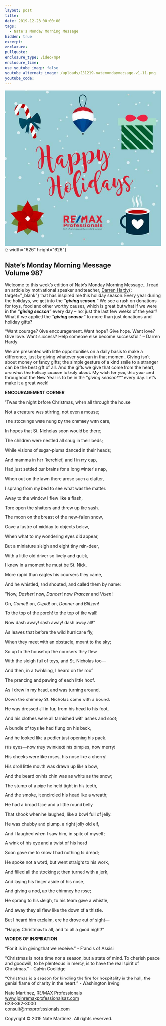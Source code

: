 ```yaml
---
layout: post
title:
date: 2019-12-23 00:00:00
tags:
  - Nate's Monday Morning Message
hidden: true
excerpt:
enclosure:
pullquote:
enclosure_type: video/mp4
enclosure_time:
use_youtube_image: false
youtube_alternate_image: /uploads/181219-natemondaymessage-v1-11.png
youtube_code:
---
```


![](/uploads/nates-monday-morning-message-12-23-19.jpg){: width="626" height="626"}

## **Nate’s Monday Morning Message<br>Volume 987**

Welcome to this week’s edition of Nate’s Monday Morning Message…I read an article by motivational speaker and teacher,&nbsp;[Darren Hardy](https://www.facebook.com/DarrenHardyFan){: target="_blank"}&nbsp;that has inspired me this holiday season. Every year during the holidays, we get into the *“**giving season**.”* We see a rush on donations for toys, food and other worthy causes, which is great but what if we were in the *“**giving season**”* every day – not just the last few weeks of the year? What if we applied the *“**giving season**”* to more than just donations and holiday gifts?

“Want courage? Give encouragement. Want hope? Give hope. Want love? Give love. Want success? Help someone else become successful.” – Darren Hardy

We are presented with little opportunities on a daily basis to make a difference, just by giving whatever you can in that moment. Giving isn’t about money or fancy gifts; the simple gesture of a kind smile to a stranger can be the best gift of all. And the gifts we give that come from the heart, are what the holiday season is truly about. My wish for you, this year and throughout the New Year is to be in the “*giving season\*\*”* every day. Let’s make it a great week\!

**ENCOURAGEMENT CORNER**

'Twas the night before Christmas, when all through the house

Not a creature was stirring, not even a mouse;

The stockings were hung by the chimney with care,

In hopes that St. Nicholas soon would be there;

The children were nestled all snug in their beds;

While visions of sugar-plums danced in their heads;

And mamma in her 'kerchief, and I in my cap,

Had just settled our brains for a long winter's nap,

When out on the lawn there arose such a clatter,

I sprang from my bed to see what was the matter.

Away to the window I flew like a flash,

Tore open the shutters and threw up the sash.

The moon on the breast of the new-fallen snow,

Gave a lustre of midday to objects below,

When what to my wondering eyes did appear,

But a miniature sleigh and eight tiny rein-deer,

With a little old driver so lively and quick,

I knew in a moment he must be St. Nick.

More rapid than eagles his coursers they came,

And he whistled, and shouted, and called them by name:

"Now,&nbsp;*Dasher*\! now,&nbsp;*Dancer*\! now&nbsp;*Prancer*&nbsp;and&nbsp;*Vixen*\!

On,&nbsp;*Comet*\! on,&nbsp;*Cupid*\! on,&nbsp;*Donner*&nbsp;and&nbsp;*Blitzen*\!

To the top of the porch\! to the top of the wall\!

Now dash away\! dash away\! dash away all\!"

As leaves that before the wild hurricane fly,

When they meet with an obstacle, mount to the sky;

So up to the housetop the coursers they flew

With the sleigh full of toys, and St. Nicholas too—

And then, in a twinkling, I heard on the roof

The prancing and pawing of each little hoof.

As I drew in my head, and was turning around,

Down the chimney St. Nicholas came with a bound.

He was dressed all in fur, from his head to his foot,

And his clothes were all tarnished with ashes and soot;

A bundle of toys he had flung on his back,

And he looked like a pedler just opening his pack.

His eyes—how they twinkled\! his dimples, how merry\!

His cheeks were like roses, his nose like a cherry\!

His droll little mouth was drawn up like a bow,

And the beard on his chin was as white as the snow;

The stump of a pipe he held tight in his teeth,

And the smoke, it encircled his head like a wreath;

He had a broad face and a little round belly

That shook when he laughed, like a bowl full of jelly.

He was chubby and plump, a right jolly old elf,

And I laughed when I saw him, in spite of myself;

A wink of his eye and a twist of his head

Soon gave me to know I had nothing to dread;

He spoke not a word, but went straight to his work,

And filled all the stockings; then turned with a jerk,

And laying his finger aside of his nose,

And giving a nod, up the chimney he rose;

He sprang to his sleigh, to his team gave a whistle,

And away they all flew like the down of a thistle.

But I heard him exclaim, ere he drove out of sight—

“Happy Christmas to all, and to all a good night\!”

**WORDS OF INSPIRATION**

“For it is in giving that we receive.” - Francis of Assisi

“Christmas is not a time nor a season, but a state of mind. To cherish peace and goodwill, to be plenteous in mercy, is to have the real spirit of Christmas.” – Calvin Coolidge

“Christmas is a season for kindling the fire for hospitality in the hall, the genial flame of charity in the heart.” - Washington Irving

Nate Martinez, RE/MAX Professionals<br>www.joinremaxprofessionalsaz.com<br>623-362-3000<br>consult@rmxprofessionals.com

Copyright &copy; 2019 Nate Martinez. All rights reserved.